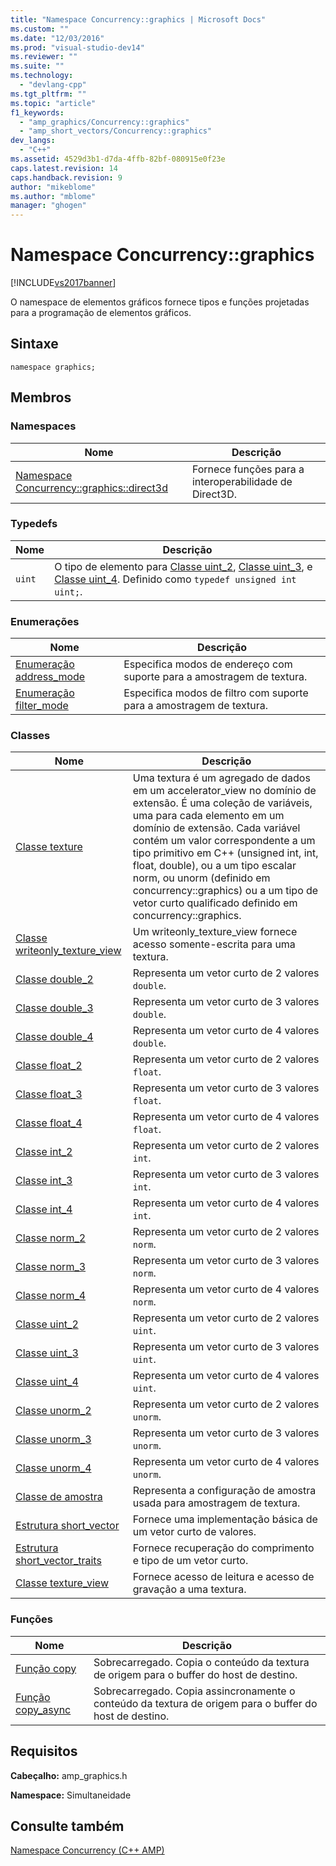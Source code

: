 ```yaml
---
title: "Namespace Concurrency::graphics | Microsoft Docs"
ms.custom: ""
ms.date: "12/03/2016"
ms.prod: "visual-studio-dev14"
ms.reviewer: ""
ms.suite: ""
ms.technology: 
  - "devlang-cpp"
ms.tgt_pltfrm: ""
ms.topic: "article"
f1_keywords: 
  - "amp_graphics/Concurrency::graphics"
  - "amp_short_vectors/Concurrency::graphics"
dev_langs: 
  - "C++"
ms.assetid: 4529d3b1-d7da-4ffb-82bf-080915e0f23e
caps.latest.revision: 14
caps.handback.revision: 9
author: "mikeblome"
ms.author: "mblome"
manager: "ghogen"
---
```

# Namespace Concurrency::graphics
[!INCLUDE[vs2017banner](../../../assembler/inline/includes/vs2017banner.md)]

O namespace de elementos gráficos fornece tipos e funções projetadas para a programação de elementos gráficos.  
  
## Sintaxe  
  
```  
namespace graphics;  
```  
  
## Membros  
  
### Namespaces  
  
|Nome|Descrição|  
|----------|---------------|  
|[Namespace Concurrency::graphics::direct3d](../../../parallel/amp/reference/concurrency-graphics-direct3d-namespace.md)|Fornece funções para a interoperabilidade de Direct3D.|  
  
### Typedefs  
  
|Nome|Descrição|  
|----------|---------------|  
|`uint`|O tipo de elemento para [Classe uint\_2](../../../parallel/amp/reference/uint-2-class.md), [Classe uint\_3](../../../parallel/amp/reference/uint-3-class.md), e [Classe uint\_4](../../../parallel/amp/reference/uint-4-class.md).  Definido como `typedef unsigned int uint;`.|  
  
### Enumerações  
  
|Nome|Descrição|  
|----------|---------------|  
|[Enumeração address\_mode](../Topic/address_mode%20Enumeration.md)|Especifica modos de endereço com suporte para a amostragem de textura.|  
|[Enumeração filter\_mode](../Topic/filter_mode%20Enumeration.md)|Especifica modos de filtro com suporte para a amostragem de textura.|  
  
### Classes  
  
|Nome|Descrição|  
|----------|---------------|  
|[Classe texture](../Topic/texture%20Class.md)|Uma textura é um agregado de dados em um accelerator\_view no domínio de extensão.  É uma coleção de variáveis, uma para cada elemento em um domínio de extensão.  Cada variável contém um valor correspondente a um tipo primitivo em C\+\+ \(unsigned int, int, float, double\), ou a um tipo escalar norm, ou unorm \(definido em concurrency::graphics\) ou a um tipo de vetor curto qualificado definido em concurrency::graphics.|  
|[Classe writeonly\_texture\_view](../Topic/writeonly_texture_view%20Class.md)|Um writeonly\_texture\_view fornece acesso somente\-escrita para uma textura.|  
|[Classe double\_2](../Topic/double_2%20Class.md)|Representa um vetor curto de 2 valores `double`.|  
|[Classe double\_3](../../../parallel/amp/reference/double-3-class.md)|Representa um vetor curto de 3 valores `double`.|  
|[Classe double\_4](../Topic/double_4%20Class.md)|Representa um vetor curto de 4 valores `double`.|  
|[Classe float\_2](../../../parallel/amp/reference/float-2-class.md)|Representa um vetor curto de 2 valores `float`.|  
|[Classe float\_3](../../../parallel/amp/reference/float-3-class.md)|Representa um vetor curto de 3 valores `float`.|  
|[Classe float\_4](../../../parallel/amp/reference/float-4-class.md)|Representa um vetor curto de 4 valores `float`.|  
|[Classe int\_2](../Topic/int_2%20Class.md)|Representa um vetor curto de 2 valores `int`.|  
|[Classe int\_3](../../../parallel/amp/reference/int-3-class.md)|Representa um vetor curto de 3 valores `int`.|  
|[Classe int\_4](../../../parallel/amp/reference/int-4-class.md)|Representa um vetor curto de 4 valores `int`.|  
|[Classe norm\_2](../../../parallel/amp/reference/norm-2-class.md)|Representa um vetor curto de 2 valores `norm`.|  
|[Classe norm\_3](../../../parallel/amp/reference/norm-3-class.md)|Representa um vetor curto de 3 valores `norm`.|  
|[Classe norm\_4](../../../parallel/amp/reference/norm-4-class.md)|Representa um vetor curto de 4 valores `norm`.|  
|[Classe uint\_2](../../../parallel/amp/reference/uint-2-class.md)|Representa um vetor curto de 2 valores `uint`.|  
|[Classe uint\_3](../../../parallel/amp/reference/uint-3-class.md)|Representa um vetor curto de 3 valores `uint`.|  
|[Classe uint\_4](../../../parallel/amp/reference/uint-4-class.md)|Representa um vetor curto de 4 valores `uint`.|  
|[Classe unorm\_2](../../../parallel/amp/reference/unorm-2-class.md)|Representa um vetor curto de 2 valores `unorm`.|  
|[Classe unorm\_3](../../../parallel/amp/reference/unorm-3-class.md)|Representa um vetor curto de 3 valores `unorm`.|  
|[Classe unorm\_4](../../../parallel/amp/reference/unorm-4-class.md)|Representa um vetor curto de 4 valores `unorm`.|  
|[Classe de amostra](../../../parallel/amp/reference/sampler-class.md)|Representa a configuração de amostra usada para amostragem de textura.|  
|[Estrutura short\_vector](../../../parallel/amp/reference/short-vector-structure.md)|Fornece uma implementação básica de um vetor curto de valores.|  
|[Estrutura short\_vector\_traits](../../../parallel/amp/reference/short-vector-traits-structure.md)|Fornece recuperação do comprimento e tipo de um vetor curto.|  
|[Classe texture\_view](../../../parallel/amp/reference/texture-view-class.md)|Fornece acesso de leitura e acesso de gravação a uma textura.|  
  
### Funções  
  
|Nome|Descrição|  
|----------|---------------|  
|[Função copy](../Topic/copy%20Function.md)|Sobrecarregado.  Copia o conteúdo da textura de origem para o buffer do host de destino.|  
|[Função copy\_async](../Topic/copy_async%20Function.md)|Sobrecarregado.  Copia assincronamente o conteúdo da textura de origem para o buffer do host de destino.|  
  
## Requisitos  
 **Cabeçalho:** amp\_graphics.h  
  
 **Namespace:** Simultaneidade  
  
## Consulte também  
 [Namespace Concurrency \(C\+\+ AMP\)](../../../parallel/amp/reference/concurrency-namespace-cpp-amp.md)
